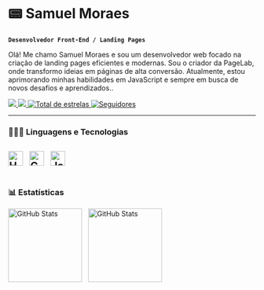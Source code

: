 # 📟 Samuel Moraes

**`Desenvolvedor Front-End / Landing Pages`**

Olá! Me chamo Samuel Moraes e sou um desenvolvedor web focado na criação de landing pages eficientes e modernas. Sou o criador da PageLab, onde transformo ideias em páginas de alta conversão. Atualmente, estou aprimorando minhas habilidades em JavaScript e sempre em busca de novos desafios e aprendizados..

<p align="left">
    <a href="https://www.instagram.com/s4muel.moraess/#" target="_blank">
        <img 
            src="https://img.shields.io/badge/-Instagram-%23E4405F?style=for-the-badge&logo=instagram&logoColor=white" 
            target="_blank">
    </a>
    <a href="https://www.instagram.com/s4muel.moraess/#" target="_blank">
        <img 
            src="https://img.shields.io/badge/-PageLab-D2691E?style=for-the-badge&logo=Codeforces&logoColor=white" 
            target="_blank">
    </a>
    <a href="https://github.com/SamucaDev-page?tab=repositories&sort=stargazers">
        <img 
            alt="Total de estrelas" 
            title="Total de estrelas GitHub" 
            src="https://custom-icon-badges.demolab.com/github/stars/SamucaDev-page?color=55960c&style=for-the-badge&labelColor=488207&logo=star&label=estrelas"
        />
    </a>
    <a href="https://github.com/SamucaDev-page=followers">
        <img 
            alt="Seguidores" 
            title="Me siga no GitHub" 
            src="https://custom-icon-badges.demolab.com/github/followers/SamucaDev-page?color=236ad3&labelColor=1155ba&style=for-the-badge&logo=github&label=Seguidores&logoColor=white"
        />
    </a>
</p>


---

### 👨🏻‍💻 Linguagens e Tecnologias

<img 
    align="left" 
    alt="HTML"
    title="HTML" 
    width="30px" 
    style="padding-right: 10px;" 
    src="https://cdn.jsdelivr.net/gh/devicons/devicon@latest/icons/html5/html5-original.svg" 
/>
<img 
    align="left" 
    alt="CSS" 
    title="CSS"
    width="30px" 
    style="padding-right: 10px;" 
    src="https://cdn.jsdelivr.net/gh/devicons/devicon@latest/icons/css3/css3-original.svg" 
/>
<img 
    align="left" 
    alt="JavaScript" 
    title="JavaScript"
    width="30px" 
    style="padding-right: 10px;" 
    src="https://cdn.jsdelivr.net/gh/devicons/devicon@latest/icons/javascript/javascript-original.svg" 
/>
<br/>
<br/>
---
### 📊 Estatísticas

<p>
  <img 
    align="left" 
    alt="GitHub Stats" 
    height="150" 
    style="padding-right: 10px;" 
    src="https://github-readme-stats.vercel.app/api?username=SamucaDev-page&show_icons=true&theme=dracula&include_all_commits=true&locale=pt-br" 
  />


  <img 
    align="left" 
    alt="GitHub Stats" 
    height="150" 
    style="padding-right: 10px;" 
    src="https://github-readme-stats.vercel.app/api/top-langs/?username=SamucaDev-page&theme=dracula&layout=compact" 
  />
</p>
